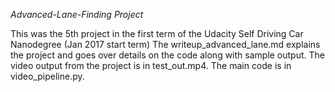 *Advanced-Lane-Finding Project*

This was the 5th project in the first term of the Udacity Self Driving Car Nanodegree (Jan 2017 start term) The writeup_advanced_lane.md explains the project and goes over details on the code along with sample output. The video output from the project is in test_out.mp4. The main code is in video_pipeline.py. 


